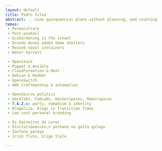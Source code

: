 ```yaml
---
layout: default
title: Pedro Silva
abstract: ...nine quinquennial plans without planning, and counting
temas:
 - Permaculture
 - Post-peakoil
 - EcoGardening in the school
 - Arundo donax adobe dome shelters
 - Reused naval containers
 - Water harvest

 - Openstack
 - Puppet & Ansible
 - CloudFormation & Heat
 - Debian & RedHat 
 - OpenvSwitch
 - AWS Craftmanship & automation

 - OpenSource politics
 - Hacklabs, FabLabs, Hackerspaces, Makerspaces
 - T.A.Z.s: party, nomadism & identity
 - Blogaliza, blogs in Transition Times
 - Low cost personal branding

 - Os Gaiteiros do Lerez 
 - Dixitaci&oacute;n pechada na gaita galega
 - Zanfona galega 
 - Irish flute, Sligo Style

---
```

